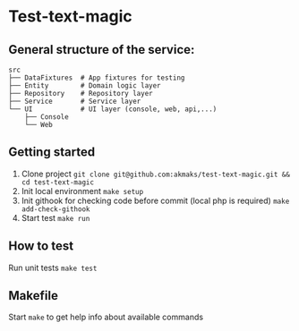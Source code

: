 # Test-text-magic

## General structure of the service:
```text
src
├── DataFixtures  # App fixtures for testing
├── Entity        # Domain logic layer
├── Repository    # Repository layer
├── Service       # Service layer
└── UI            # UI layer (console, web, api,...)
    ├── Console
    └── Web
```

## Getting started
1. Clone project `git clone git@github.com:akmaks/test-text-magic.git && cd test-text-magic`
2. Init local environment `make setup`
3. Init githook for checking code before commit (local php is required) `make add-check-githook`
4. Start test `make run`

## How to test
Run unit tests `make test`

## Makefile
Start `make` to get help info about available commands
